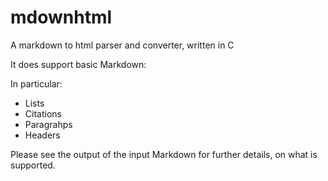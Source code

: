 # mdownhtml
A markdown to html parser and converter, written in C

It does support basic Markdown:

In particular:
* Lists
* Citations
* Paragrahps
* Headers

Please see the output of the input Markdown for further details, on what is supported.
